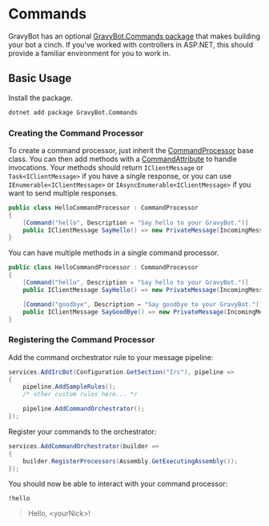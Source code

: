 # Commands

GravyBot has an optional [GravyBot.Commands package](https://www.nuget.org/packages/GravyBot.Commands) that makes building your bot a cinch. If you've worked with controllers in ASP.NET, this should provide a familiar environment for you to work in.

## Basic Usage

Install the package.

```bash
dotnet add package GravyBot.Commands
```

### Creating the Command Processor

To create a command processor, just inherit the [CommandProcessor](/api/GravyBot.Commands.CommandProcessor.html) base class.  You can then add methods with a [CommandAttribute](/api/GravyBot.Commands.CommandAttribute.html) to handle invocations.  Your methods should return `IClientMessage` or `Task<IClientMessage>` if you have a single response, or you can use `IEnumerable<IClientMessage>` or `IAsyncEnumerable<IClientMessage>` if you want to send multiple responses.

```csharp
public class HelloCommandProcessor : CommandProcessor
{
    [Command("hello", Description = "Say hello to your GravyBot.")]
    public IClientMessage SayHello() => new PrivateMessage(IncomingMessage.From, $"Hello, {IncomingMessage.From}!");
}
```

You can have multiple methods in a single command processor.
```csharp
public class HelloCommandProcessor : CommandProcessor
{
    [Command("hello", Description = "Say hello to your GravyBot.")]
    public IClientMessage SayHello() => new PrivateMessage(IncomingMessage.From, $"Hello, {IncomingMessage.From}!");

    [Command("goodbye", Description = "Say goodbye to your GravyBot.")]
    public IClientMessage SayGoodBye() => new PrivateMessage(IncomingMessage.From, $"Goodbye, {IncomingMessage.From}!");
}
```

### Registering the Command Processor

Add the command orchestrator rule to your message pipeline:
```csharp
services.AddIrcBot(Configuration.GetSection("Irc"), pipeline =>
{
    pipeline.AddSampleRules();
    /* other custom rules here... */

    pipeline.AddCommandOrchestrator();
});
```

Register your commands to the orchestrator:
```csharp
services.AddCommandOrchestrator(builder =>
{
    builder.RegisterProcessors(Assembly.GetExecutingAssembly());
});
```

You should now be able to interact with your command processor:
```
!hello
```

> Hello, &lt;yourNick&gt;!
